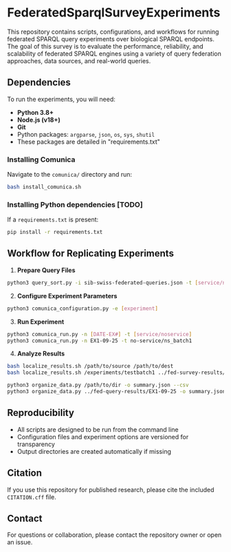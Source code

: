 # FederatedSparqlSurveyExperiments

This repository contains scripts, configurations, and workflows for running federated SPARQL query experiments over biological SPARQL endpoints. The goal of this survey is to evaluate the performance, reliability, and scalability of federated SPARQL engines using a variety of query federation approaches, data sources, and real-world queries.

## Dependencies
To run the experiments, you will need:
- **Python 3.8+**
- **Node.js (v18+)**
- **Git**
- Python packages: `argparse`, `json`, `os`, `sys`, `shutil`
- These packages are detailed in "requirements.txt"

### Installing Comunica
Navigate to the `comunica/` directory and run:
```bash
bash install_comunica.sh
```

### Installing Python dependencies [TODO]
If a `requirements.txt` is present:
```bash
pip install -r requirements.txt
```

## Workflow for Replicating Experiments
1. **Prepare Query Files**
```bash
python3 query_sort.py -i sib-swiss-federated-queries.json -t [service/noservice]
```

2. **Configure Experiment Parameters**
```bash
python3 comunica_configuration.py -e [experiment]
```

3. **Run Experiment**
```bash
python3 comunica_run.py -n [DATE-EX#] -t [service/noservice]
python3 comunica_run.py -n EX1-09-25 -t no-service/ns_batch1
```

4. **Analyze Results**
```bash
bash localize_results.sh /path/to/source /path/to/dest
bash localize_results.sh /experiments/testbatch1 ../fed-survey-results/EX1-09-25
```
```bash
python3 organize_data.py /path/to/dir -o summary.json --csv
python3 organize_data.py ../fed-query-results/EX1-09-25 -o summary.json --csv
```

## Reproducibility
- All scripts are designed to be run from the command line
- Configuration files and experiment options are versioned for transparency
- Output directories are created automatically if missing

## Citation
If you use this repository for published research, please cite the included `CITATION.cff` file.

## Contact
For questions or collaboration, please contact the repository owner or open an issue.
